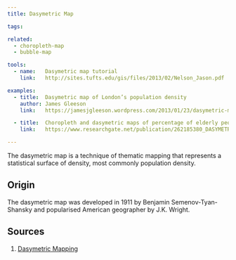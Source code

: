 ```yaml
---
title: Dasymetric Map

tags:

related:
  - choropleth-map
  - bubble-map

tools:
  - name:   Dasymetric map tutorial
    link:   http://sites.tufts.edu/gis/files/2013/02/Nelson_Jason.pdf

examples:
  - title:  Dasymetric map of London’s population density
    author: James Gleeson
    link:   https://jamesjgleeson.wordpress.com/2013/01/23/dasymetric-map-of-londons-population-density-2011/

  - title:  Choropleth and dasymetric maps of percentage of elderly people in the District of Jardim Sao Luis
    link:   https://www.researchgate.net/publication/262185380_DASYMETRIC_MAPPING_OF_SOCIOECONOMIC_DATA_OF_THE_CITY_OF_SAO_PAULO_FIRST_APPROACH/figures?lo=1

---
```


The dasymetric map is a technique of thematic mapping that represents a statistical surface of density, most commonly population density.

<!--more-->

## Origin
The dasymetric map was developed in 1911 by Benjamin Semenov-Tyan-Shansky and popularised American geographer by J.K. Wright.

## Sources
1. [Dasymetric Mapping](https://www.researchgate.net/publication/315477471_Dasymetric_Mapping)
